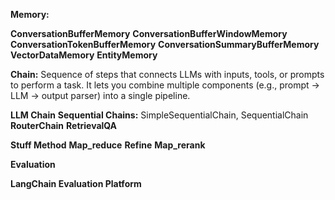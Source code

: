 
**Memory:**

**ConversationBufferMemory**
**ConversationBufferWindowMemory**
**ConversationTokenBufferMemory**
**ConversationSummaryBufferMemory**
**VectorDataMemory**
**EntityMemory**

**Chain:** 
Sequence of steps that connects LLMs with inputs, tools, or prompts to perform a task. It lets you combine multiple components (e.g., prompt → LLM → output parser) into a single pipeline.

**LLM Chain**
**Sequential Chains:** SimpleSequentialChain, SequentialChain
**RouterChain**
**RetrievalQA**

**Stuff Method**
**Map_reduce**
**Refine**
**Map_rerank**

**Evaluation**

**LangChain Evaluation Platform**